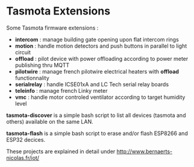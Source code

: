 Tasmota Extensions
==================

Some Tasmota firmware extensions :
  * **intercom** : manage building gate opening upon flat intercom rings
  * **motion** : handle motion detectors and push buttons in parallel to light circuit
  * **offload** : pilot device with power offloading according to power meter publishing thru MQTT
  * **pilotwire** : manage french pilotwire electrical heaters with **offload** functionnality
  * **serialrelay** : handle ICSE01xA and LC Tech serial relay boards
  * **teleinfo** : manage french Linky meter
  * **vmc** : handle motor controled ventilator according to target humidity level

**tasmota-discover** is a simple bash script to list all devices (tasmota and others) available on the same LAN.

**tasmota-flash** is a simple bash script to erase and/or flash ESP8266 and ESP32 decices.

These projects are explained in detail under http://www.bernaerts-nicolas.fr/iot/
